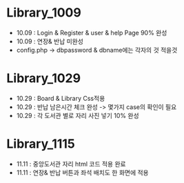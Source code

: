 # Library_1009
- 10.09 : Login & Register & user & help Page 90% 완성
- 10.09 : 연장& 반납 미완성
- config.php -> dbpassword & dbname에는 각자의 것 적을것

# Library_1029
- 10.29 : Board & Library Css적용
- 10.29 : 반납 남은시간 체크 완성 -> 몇가지 case의 확인이 필요
- 10.29 : 각 도서관 별로 자리 사진 넣기 10% 완성

# Library_1115
- 11.11 : 중앙도서관 자리 html 코드 적용 완료
- 11.11 : 연장& 반납 버튼과 좌석 배치도 한 화면에 적용
